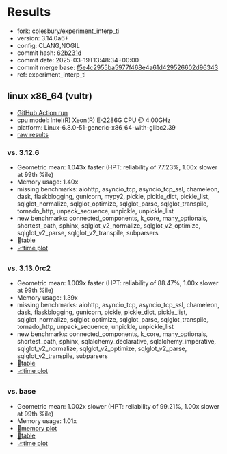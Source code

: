 # Results

- fork: colesbury/experiment_interp_ti
- version: 3.14.0a6+
- config: CLANG,NOGIL
- commit hash: [62b231d](https://github.com/colesbury/cpython/commit/62b231d)
- commit date: 2025-03-19T13:48:34+00:00
- commit merge base: [f5e4c2955ba5977f468e4a61d429526602d96343](https://github.com/python/cpython/commit/f5e4c2955ba5977f468e4a61d429526602d96343)
- ref: experiment_interp_ti

## linux x86_64 (vultr)

- [GitHub Action run](https://github.com/facebookexperimental/free-threading-benchmarking/actions/runs/13948181749)
- cpu model: Intel(R) Xeon(R) E-2286G CPU @ 4.00GHz
- platform: Linux-6.8.0-51-generic-x86_64-with-glibc2.39
- [raw results](bm-20250319-vultr-x86_64-colesbury-experiment_interp_ti-3.14.0a6%2B-62b231d.json)

### vs. 3.12.6

- Geometric mean: 1.043x faster (HPT: reliability of 77.23%, 1.00x slower at 99th %ile)
- Memory usage: 1.40x
- missing benchmarks: aiohttp, asyncio_tcp, asyncio_tcp_ssl, chameleon, dask, flaskblogging, gunicorn, mypy2, pickle, pickle_dict, pickle_list, sqlglot_normalize, sqlglot_optimize, sqlglot_parse, sqlglot_transpile, tornado_http, unpack_sequence, unpickle, unpickle_list
- new benchmarks: connected_components, k_core, many_optionals, shortest_path, sphinx, sqlglot_v2_normalize, sqlglot_v2_optimize, sqlglot_v2_parse, sqlglot_v2_transpile, subparsers
- [📄table](bm-20250319-vultr-x86_64-colesbury-experiment_interp_ti-3.14.0a6%2B-62b231d-vs-3.12.6.md)
- [📈time plot](bm-20250319-vultr-x86_64-colesbury-experiment_interp_ti-3.14.0a6%2B-62b231d-vs-3.12.6.svg)

### vs. 3.13.0rc2

- Geometric mean: 1.009x faster (HPT: reliability of 88.47%, 1.00x slower at 99th %ile)
- Memory usage: 1.39x
- missing benchmarks: aiohttp, asyncio_tcp, asyncio_tcp_ssl, chameleon, dask, flaskblogging, gunicorn, pickle, pickle_dict, pickle_list, sqlglot_normalize, sqlglot_optimize, sqlglot_parse, sqlglot_transpile, tornado_http, unpack_sequence, unpickle, unpickle_list
- new benchmarks: connected_components, k_core, many_optionals, shortest_path, sphinx, sqlalchemy_declarative, sqlalchemy_imperative, sqlglot_v2_normalize, sqlglot_v2_optimize, sqlglot_v2_parse, sqlglot_v2_transpile, subparsers
- [📄table](bm-20250319-vultr-x86_64-colesbury-experiment_interp_ti-3.14.0a6%2B-62b231d-vs-3.13.0rc2.md)
- [📈time plot](bm-20250319-vultr-x86_64-colesbury-experiment_interp_ti-3.14.0a6%2B-62b231d-vs-3.13.0rc2.svg)

### vs. base

- Geometric mean: 1.002x slower (HPT: reliability of 99.21%, 1.00x slower at 99th %ile)
- Memory usage: 1.01x
- [🧠memory plot](bm-20250319-vultr-x86_64-colesbury-experiment_interp_ti-3.14.0a6%2B-62b231d-vs-base-mem.svg)
- [📄table](bm-20250319-vultr-x86_64-colesbury-experiment_interp_ti-3.14.0a6%2B-62b231d-vs-base.md)
- [📈time plot](bm-20250319-vultr-x86_64-colesbury-experiment_interp_ti-3.14.0a6%2B-62b231d-vs-base.svg)

